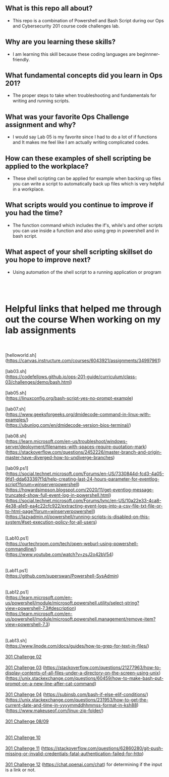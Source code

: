 
## What is this repo all about?
- This repo is a combination of Powershell and Bash Script during our Ops and Cybersecurity 201 course code challenges lab.
## Why are you learning these skills?
- I am learning this skill because these coding languages are beginnner-friendly.
## What fundamental concepts did you learn in Ops 201?
- The proper steps to take when troubleshooting and fundamentals for writing and running scripts. 

## What was your favorite Ops Challenge assignment and why?
-  I would say Lab 05 is my favorite since I had to do a lot of if functions and It makes me feel like I am actually writing complicated codes.
## How can these examples of shell scripting be applied to the workplace?
- These shell scripting can be applied for example when backing up files you can write a script to automatically back up files which is very helpful in a workplace.
## What scripts would you continue to improve if you had the time?
- The function command which includes the if's, while's and other scripts you can use inside a function and also using grep in powershell and in bash script.
## What aspect of your shell scripting skillset do you hope to improve next?
-  Using automation of the shell script to a running application or program<br><br><br><br>



# Helpful links that helped me through out the course When working on my lab assignments
<br><br>[helloworld.sh] <br>(https://canvas.instructure.com/courses/6043921/assignments/34997961)
<br><br>[lab03.sh]      <br>(https://codefellows.github.io/ops-201-guide/curriculum/class-03/challenges/demo/bash.html)
<br><br>[lab05.sh]      <br>(https://linuxconfig.org/bash-script-yes-no-prompt-example)
<br><br>[lab07.sh]      <br>(https://www.geeksforgeeks.org/dmidecode-command-in-linux-with-examples/)
                <br>(https://ubunlog.com/en/dmidecode-version-bios-terminal/)
<br><br>[lab08.sh]      <br>(https://learn.microsoft.com/en-us/troubleshoot/windows-server/deployment/filenames-with-spaces-require-quotation-mark)
                <br>(https://stackoverflow.com/questions/2452226/master-branch-and-origin-master-have-diverged-how-to-undiverge-branches)
<br><br>[lab09.ps1]     <br>(https://social.technet.microsoft.com/Forums/en-US/7330844d-fcd3-4a05-9fd1-dda633397f1d/help-creating-last-24-hours-parameter-for-eventlog-script?forum=winserverpowershell)
                <br>(https://howardsimpson.blogspot.com/2020/11/get-eventlog-message-truncated-show-full-event-log-in-powershell.html)
                <br>(https://social.technet.microsoft.com/Forums/lync/en-US/10a22e33-4ca8-4e38-a1e9-ea4c22cfc922/extracting-event-logs-into-a-csv-file-txt-file-or-to-html-page?forum=winserverpowershell)
                <br>(https://lazyadmin.nl/powershell/running-scripts-is-disabled-on-this-system/#set-execution-policy-for-all-users)<br>
<br><br>[Lab10.ps1]     <br>(https://ourtechroom.com/tech/open-weburl-using-powershell-commandline/)
                <br>(https://www.youtube.com/watch?v=zsJ2o42bV54)<br>
<br><br>[Lab11.ps1]     <br>(https://github.com/superswan/Powershell-SysAdmin)<br>
<br><br>[Lab12.ps1]     <br>(https://learn.microsoft.com/en-us/powershell/module/microsoft.powershell.utility/select-string?view=powershell-7.3#description)
                <br>(https://learn.microsoft.com/en-us/powershell/module/microsoft.powershell.management/remove-item?view=powershell-7.3)<br>
<br><br>[Lab13.sh]      <br>(https://www.linode.com/docs/guides/how-to-grep-for-text-in-files/)
<br><br>[301 Challenge 02](https://google.github.io/styleguide/shellguide.html)
<br><br>[301 Challenge 03](https://stackoverflow.com/questions/59717972/bash-getting-the-directory-of-user-input)
                    (https://stackoverflow.com/questions/21277963/how-to-display-contents-of-all-files-under-a-directory-on-the-screen-using-unix)
                    (https://unix.stackexchange.com/questions/60459/how-to-make-bash-put-prompt-on-a-new-line-after-cat-command)
<br><br>[301 Challenge 04](https://unix.stackexchange.com/questions/16640/how-can-i-get-the-size-of-a-file-in-a-bash-script)
                    (https://subinsb.com/bash-if-else-elif-conditions/)
                    (https://unix.stackexchange.com/questions/231953/how-to-get-the-current-date-and-time-in-yyyymmddhhmmss-format-in-ksh88)
                    (https://www.makeuseof.com/linux-zip-folder/)
<br><br>[301 Challenge 08/09](https://chat.openai.com/chat)                    
<br><br>[301 Challenge 10](https://thispointer.com/how-to-append-text-or-lines-to-a-file-in-python/)
<br><br>[301 Challenge 11](https://stackoverflow.com/questions/46720988/psutil-test-returns-none-how-to-write-its-output-to-a-file)
                    (https://stackoverflow.com/questions/62860280/git-push-missing-or-invalid-credentials-fatal-authentication-failed-for-http)
<br><br>[301 Challenge 12](https://github.com/waldemarnt/http-status-codes)
                    (https://chat.openai.com/chat) for determining if the input is a link or not.